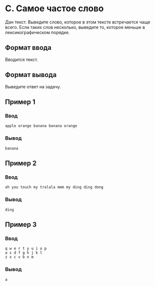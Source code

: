 # C. Самое частое слово

Дан текст. Выведите слово, которое в этом тексте встречается чаще всего. Если таких слов несколько, выведите то, которое
меньше в лексикографическом порядке.

## Формат ввода

Вводится текст.

## Формат вывода

Выведите ответ на задачу.

## Пример 1

### Ввод

    apple orange banana banana orange

### Вывод

    banana

## Пример 2

### Ввод

    oh you touch my tralala mmm my ding ding dong

### Вывод

    ding

## Пример 3

### Ввод

    q w e r t y u i o p
    a s d f g h j k l
    z x c v b n m

### Вывод

    a

